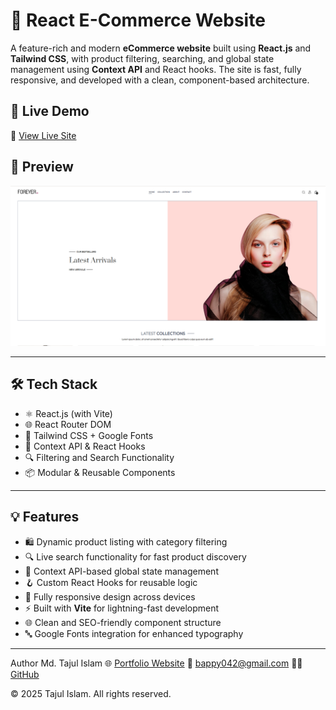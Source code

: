 # 🛒 React E-Commerce Website

A feature-rich and modern **eCommerce website** built using **React.js** and **Tailwind CSS**, with product filtering, searching, and global state management using **Context API** and React hooks. The site is fast, fully responsive, and developed with a clean, component-based architecture.

## 🚀 Live Demo

🔗 [View Live Site](https://forever-fashion.netlify.app/)

## 📸 Preview

![eCommerce Preview](./public/home.png)

---

## 🛠️ Tech Stack

- ⚛️ React.js (with Vite)
- 🌐 React Router DOM
- 🎨 Tailwind CSS + Google Fonts
- 🧠 Context API & React Hooks
- 🔍 Filtering and Search Functionality
- 📦 Modular & Reusable Components

---

## 💡 Features

- 🛍️ Dynamic product listing with category filtering
- 🔍 Live search functionality for fast product discovery
- 🧠 Context API-based global state management
- 🪝 Custom React Hooks for reusable logic
- 📱 Fully responsive design across devices
- ⚡ Built with **Vite** for lightning-fast development
- 🌐 Clean and SEO-friendly component structure
- 🔤 Google Fonts integration for enhanced typography

---

Author
Md. Tajul Islam
🌐 [Portfolio Website](https://tajulbappy.netlify.app/)
📧 bappy042@gmail.com
👨‍💻 [GitHub](https://github.com/tajulbappy)

© 2025 Tajul Islam. All rights reserved.
